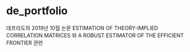# de_portfolio
데프라도의 2019년 10월 논문 ESTIMATION OF THEORY-IMPLIED CORRELATION MATRICES 와 A ROBUST ESTIMATOR OF THE EFFICIENT FRONTIER 관련
